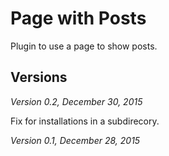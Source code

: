 Page with Posts
===============

Plugin to use a page to show posts.

Versions
--------

*Version 0.2, December 30, 2015*

Fix for installations in a subdirecory.

*Version 0.1, December 28, 2015*
